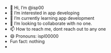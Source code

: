- 👋 Hi, I’m @isp00
- 👀 I’m interested in app developing 
- 🌱 I’m currently learning app development 
- 💞️ I’m looking to collaborate with no one.
- 📫 How to reach me, dont reach out to any one 
- 😄 Pronouns: ispl00000
- Fun fact: nothing 
- 
